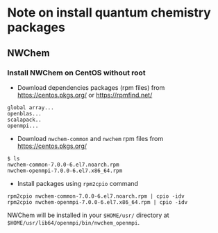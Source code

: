 # Note on install quantum chemistry packages

## NWChem
### Install NWChem on CentOS without root

- Download dependencies packages (rpm files) from https://centos.pkgs.org/ or https://rpmfind.net/
```
global array...
openblas...
scalapack..
openmpi...
```

- Download `nwchem-common` and `nwchem` rpm files from https://centos.pkgs.org/
```
$ ls
nwchem-common-7.0.0-6.el7.noarch.rpm
nwchem-openmpi-7.0.0-6.el7.x86_64.rpm
```

- Install packages using `rpm2cpio` command
```
rpm2cpio nwchem-common-7.0.0-6.el7.noarch.rpm | cpio -idv
rpm2cpio nwchem-openmpi-7.0.0-6.el7.x86_64.rpm | cpio -idv
```

NWChem will be installed in your `$HOME/usr/` directory at `$HOME/usr/lib64/openmpi/bin/nwchem_openmpi`.

